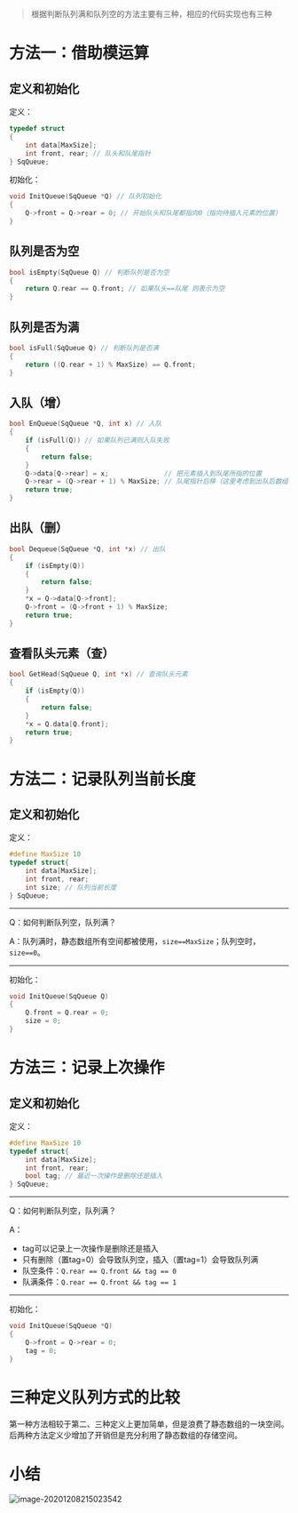 >   根据判断队列满和队列空的方法主要有三种，相应的代码实现也有三种

# 方法一：借助模运算

## 定义和初始化

定义：

```c
typedef struct
{
    int data[MaxSize];
    int front, rear; // 队头和队尾指针
} SqQueue;
```

初始化：

```c
void InitQueue(SqQueue *Q) // 队列初始化
{
    Q->front = Q->rear = 0; // 开始队头和队尾都指向0（指向待插入元素的位置）
}
```



## 队列是否为空

```c
bool isEmpty(SqQueue Q) // 判断队列是否为空
{
    return Q.rear == Q.front; // 如果队头==队尾 则表示为空
}
```



## 队列是否为满

```c
bool isFull(SqQueue Q) // 判断队列是否满
{
    return ((Q.rear + 1) % MaxSize) == Q.front;
}
```



## 入队（增）

```c
bool EnQueue(SqQueue *Q, int x) // 入队
{
    if (isFull(Q)) // 如果队列已满则入队失败
    {
        return false;
    }
    Q->data[Q->rear] = x;              // 把元素插入到队尾所指的位置
    Q->rear = (Q->rear + 1) % MaxSize; // 队尾指针后移（这里考虑到出队后数组前端产生空间可以继续入队的情况 这种队列叫做循环队列）
    return true;
}
```



## 出队（删）

```c
bool Dequeue(SqQueue *Q, int *x) // 出队
{
    if (isEmpty(Q))
    {
        return false;
    }
    *x = Q->data[Q->front];
    Q->front = (Q->front + 1) % MaxSize;
    return true;
}
```





## 查看队头元素（查）

```c
bool GetHead(SqQueue Q, int *x) // 查询队头元素
{
    if (isEmpty(Q))
    {
        return false;
    }
    *x = Q.data[Q.front];
    return true;
}
```



# 方法二：记录队列当前长度

## 定义和初始化

定义：

```c
#define MaxSize 10
typedef struct{
    int data[MaxSize];
    int front, rear;
    int size; // 队列当前长度
} SqQueue;
```



---

Q：如何判断队列空，队列满？

A：队列满时，静态数组所有空间都被使用，`size==MaxSize`；队列空时，`size==0`。



---

初始化：

```c
void InitQueue(SqQueue Q)
{
    Q.front = Q.rear = 0;
    size = 0;
}    
```





# 方法三：记录上次操作

## 定义和初始化

定义：

```c
#define MaxSize 10
typedef struct{
    int data[MaxSize];
    int front, rear;
    bool tag; // 最近一次操作是删除还是插入
} SqQueue;
```



---

Q：如何判断队列空，队列满？

A：

-   tag可以记录上一次操作是删除还是插入
-   只有删除（置tag=0）会导致队列空，插入（置tag=1）会导致队列满
-   队空条件：`Q.rear == Q.front && tag == 0`
-   队满条件：`Q.rear == Q.front && tag == 1`



---

初始化：

```c
void InitQueue(SqQueue *Q)
{
    Q->front = Q->rear = 0;
	tag = 0;
}    
```



# 三种定义队列方式的比较

第一种方法相较于第二、三种定义上更加简单，但是浪费了静态数组的一块空间。后两种方法定义少增加了开销但是充分利用了静态数组的存储空间。



# 小结

![image-20201208215023542](https://gitee.com/llillz/images/raw/master/image-20201208215023542.png)

